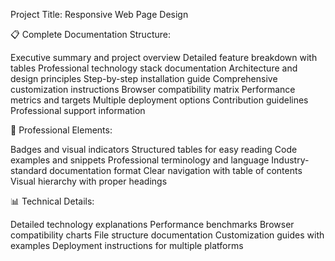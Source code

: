 Project Title: Responsive Web Page Design
 
📋 Complete Documentation Structure:

Executive summary and project overview
Detailed feature breakdown with tables
Professional technology stack documentation
Architecture and design principles
Step-by-step installation guide
Comprehensive customization instructions
Browser compatibility matrix
Performance metrics and targets
Multiple deployment options
Contribution guidelines
Professional support information

🎯 Professional Elements:

Badges and visual indicators
Structured tables for easy reading
Code examples and snippets
Professional terminology and language
Industry-standard documentation format
Clear navigation with table of contents
Visual hierarchy with proper headings

📊 Technical Details:

Detailed technology explanations
Performance benchmarks
Browser compatibility charts
File structure documentation
Customization guides with examples
Deployment instructions for multiple platforms
